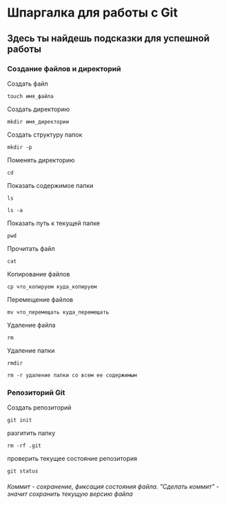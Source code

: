 # Шпаргалка для работы с Git
## Здесь ты найдешь подсказки для успешной работы

### Создание файлов и директорий

Создать файл

```
touch имя_файла
```

Создать директорию

```
mkdir имя_директории
```

Создать структуру папок

```
mkdir -p
```

Поменять директорию

```
cd
```

Показать содержимое папки

```
ls

ls -a
```

Показать путь к текущей папке

```
pwd
```

Прочитать файл

```
cat
``` 

Копирование файлов

```
cp что_копируем куда_копируем
```

Перемещение файлов

```
mv что_перемещать куда_перемещать
```

Удаление файла

```
rm 
```

Удаление папки

```
rmdir 

rm -r удаление папки со всем ее содержимым
```

### Репозиторий Git 

Создать репозиторий 

```
git init 
```


разгитить папку 

```
rm -rf .git
```


проверить текущее состояние репозитория 

```
git status
```


###### Коммит - сохранение, фиксация состояния файла. "Сделать коммит" - значит сохранить текущую версию файла
